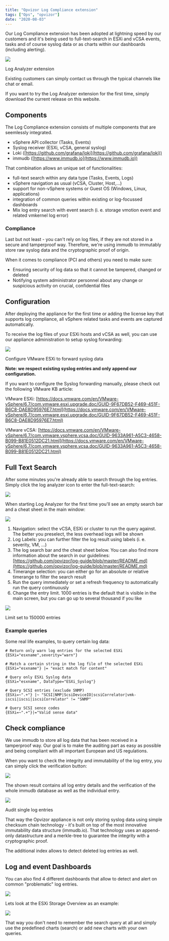 ```yaml
---
title: "Opvizor Log Compliance extension"
tags: ["Ops", "opvizor"]
date: "2020-08-03"
---
```


Our Log Compliance extension has been adopted at lightning speed by our customers and it's being used to full-text-search in ESXi and vCSA events, tasks and of course syslog data or as charts within our dashboards (including alerting).

![](/images/blog/loganalyzer-1024x598.png)

Log Analyzer extension

Existing customers can simply contact us through the typical channels like chat or email.

If you want to try the Log Analyzer extension for the first time, simply download the current release on this website.

## Components

The Log Compliance extension consists of multiple components that are seemlessly integrated.

- vSphere API collector (Tasks, Events)
- Syslog receiver (ESXi, vCSA, general syslog)
- Loki ([https://github.com/grafana/loki](https://github.com/grafana/loki))
- immudb ([https://www.immudb.io](https://www.immudb.io))

That combination allows an unique set of functionalities:

- full-text search within any data type (Tasks, Events, Logs)
- vSphere navigation as usual (vCSA, Cluster, Host,...)
- support for non-vSphere systems or Guest OS (Windows, Linux, applications)
- integration of common queries within existing or log-focussed dashboards
- Mix log entry search with event search (i. e. storage vmotion event and related vmkernel log error)

### Compliance

Last but not least - you can't rely on log files, if they are not stored in a secure and tamperproof way. Therefore, we're using immudb to immutably store raw syslog data and the cryptographic proof of origin.

When it comes to compliance (PCI and others) you need to make sure:

- Ensuring security of log data so that it cannot be tampered, changed or deleted
- Notifying system administrator personnel about any change or suspicious activity on crucial, confidential files

## Configuration

After deploying the appliance for the first time or adding the license key that supports log compliance, all vSphere related tasks and events are captured automatically.

To receive the log files of your ESXi hosts and vCSA as well, you can use our appliance administration to setup syslog forwarding:

![](/images/blog/admin-1-1024x367.png)

Configure VMware ESXi to forward syslog data

**Note: we respect existing syslog entries and only append our configuration.**

If you want to configure the Syslog forwarding manually, please check out the following VMware KB article:

VMware ESXi: [https://docs.vmware.com/en/VMware-vSphere/6.7/com.vmware.esxi.upgrade.doc/GUID-9F67DB52-F469-451F-B6C8-DAE8D95976E7.html](https://docs.vmware.com/en/VMware-vSphere/6.7/com.vmware.esxi.upgrade.doc/GUID-9F67DB52-F469-451F-B6C8-DAE8D95976E7.html)

VMware vCSA: [https://docs.vmware.com/en/VMware-vSphere/6.7/com.vmware.vsphere.vcsa.doc/GUID-9633A961-A5C3-4658-B099-B81E0512DC21.html](https://docs.vmware.com/en/VMware-vSphere/6.7/com.vmware.vsphere.vcsa.doc/GUID-9633A961-A5C3-4658-B099-B81E0512DC21.html)

## Full Text Search

After some minutes you're already able to search through the log entries. Simply click the log analyzer icon to enter the full-text-search:

![](/images/blog/loganalyzer-icon.png)

When starting Log Analyzer for the first time you'll see an empty search bar and a cheat sheet in the main window:

![](/images/blog/navigation-4-1024x351.png)

1. Navigation: select the vCSA, ESXi or cluster to run the query against. The better you preselect, the less overhead logs will be shown
2. Log Labels: you can further filter the log result using labels (i. e. severity, VM, ...)
3. The log search bar and the cheat sheet below. You can also find more information about the search in our guidelines:  
    [https://github.com/opvizor/log-guide/blob/master/README.md](https://github.com/opvizor/log-guide/blob/master/README.md)
4. Timerange selection: you can either go for an absolute or relative timerange to filter the search result
5. Run the query immediately or set a refresh frequency to automatically run the query continuously
6. Change the entry limit. 1000 entries is the default that is visible in the main screen, but you can go up to several thousand if you like

![](/images/blog/150000limit-1024x314.png)

Limit set to 150000 entries

### Example queries

Some real life examples, to query certain log data:

```
# Return only warn log entries for the selected ESXi
{ESXi="esxname",severity="warn"}

# Match a certain string in the log file of the selected ESXi
{ESXi="esxname"} |= "exact match for content"

# Query only ESXi Syslog data
{ESXi="esxname", DataType="ESXi_Syslog"}

# Query SCSI entries (exclude SNMP)
{ESXi=~".+"} |~ "SCSI|NMP|ScsiDeviceIO|scsiCorrelator|vmk-iscsi|iscsi|iscsiCorrelator" != "SNMP"

# Query SCSI sence codes
{ESXi=~".+"}|="Valid sense data"
```

## Check compliance

We use immudb to store all log data that has been received in a tamperproof way. Our goal is to make the auditing part as easy as possible and being compliant with all important European and US regulations.

When you want to check the integrity and immutability of the log entry, you can simply click the verification button:

![](/images/blog/immudb-verification-1024x197.png)

The shown result contains all log entry details and the verification of the whole immudb database as well as the individual entry.

![](/images/blog/immudd-result.png)

Audit single log entries

That way the Opvizor appliance is not only storing syslog data using simple checksum chain technology - it's built on top of the most innovative immutability data structure (immudb.io). That technology uses an append-only datastructure and a merkle-tree to guarantee the integrity with a cryptographic proof.

The additional index allows to detect deleted log entries as well.

## Log and event Dashboards

You can also find 4 different dashboards that allow to detect and alert on common "problematic" log entries.

![](/images/blog/folder.png)

Lets look at the ESXi Storage Overview as an example:

![](/images/blog/scsi-errors-1024x524.png)

That way you don't need to remember the search query at all and simply use the predefined charts (search) or add new charts with your own queries.
